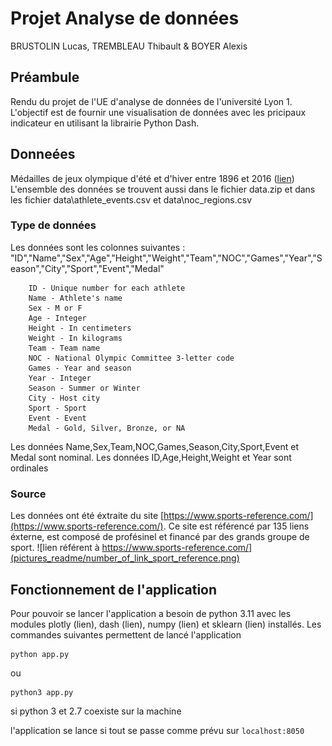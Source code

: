 # Projet Analyse de données
BRUSTOLIN Lucas, TREMBLEAU Thibault & BOYER Alexis

## Préambule
Rendu du projet de l'UE d'analyse de données de l'université Lyon 1. L'objectif est de fournir une visualisation de données avec les pricipaux indicateur en utilisant la librairie Python Dash.

## Donneées
Médailles de jeux olympique d'été et d'hiver entre 1896 et 2016 ([lien](https://www.kaggle.com/datasets/heesoo37/120-years-of-olympic-history-athletes-and-results/data))
L'ensemble des données se trouvent aussi dans le fichier data.zip et dans les fichier data\athlete_events.csv et data\noc_regions.csv

### Type de données
Les données sont les colonnes suivantes : "ID","Name","Sex","Age","Height","Weight","Team","NOC","Games","Year","Season","City","Sport","Event","Medal"
```
    ID - Unique number for each athlete
    Name - Athlete's name
    Sex - M or F
    Age - Integer
    Height - In centimeters
    Weight - In kilograms
    Team - Team name
    NOC - National Olympic Committee 3-letter code
    Games - Year and season
    Year - Integer
    Season - Summer or Winter
    City - Host city
    Sport - Sport
    Event - Event
    Medal - Gold, Silver, Bronze, or NA
```

Les données Name,Sex,Team,NOC,Games,Season,City,Sport,Event et Medal sont nominal.
Les données ID,Age,Height,Weight et Year sont ordinales

### Source
Les données ont été éxtraite du site [https://www.sports-reference.com/](https://www.sports-reference.com/).
Ce site est référencé par 135 liens éxterne, est composé de profésinel et financé par des grands groupe de sport.
![lien référent à https://www.sports-reference.com/](pictures_readme/number_of_link_sport_reference.png)

## Fonctionnement de l'application

Pour pouvoir se lancer l'application a besoin de python 3.11 avec les modules plotly (lien), dash (lien), numpy (lien) et sklearn (lien) installés.
Les commandes suivantes permettent de lancé l'application
```
python app.py
```
ou
```
python3 app.py
```
si python 3 et 2.7 coexiste sur la machine

l'application se lance si tout se passe comme prévu sur `localhost:8050`
